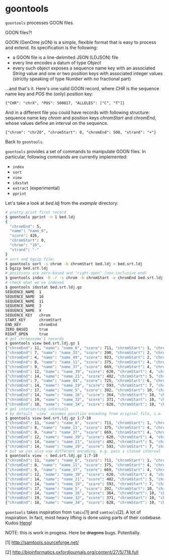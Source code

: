 goontools
=========

`goontools` processes GOON files.

GOON files?!

GOON (GenOme jsON) is a simple, flexible format that is easy to process and extend.
Its specification is the following:

* a GOON file is a line-delimited JSON (LDJSON) file
* every line encodes a datum of type *Object*
* every such object exposes a sequence name key with an associated *String* value
  and one or two position keys with associated integer values
  (strictly speaking of type *Number* with no fractional part)

...and that's it. Here's one valid GOON record, where *CHR* is the
sequence name key and *POS* the (only) position key:

~~~
{"CHR": "chrX", "POS": 500017, "ALLELES": ["C", "T"]}
~~~

And in a different file you could have records with following
structure: sequence name key *chrom*  and position keys
*chromStart* and *chromEnd*, whose values define an interval on the sequence.

~~~
{"chrom": "chr20", "chromStart": 0, "chromEnd": 500, "strand": "+"}
~~~

Back to `goontools`.

`goontools` provides a set of commands to manipulate GOON files.
In particular, following commands are currently implemented:

* `index`
* `sort`
* `view`
* `idxstat`
* `extract` (experimental)
* `pprint`

Let's take a look at *bed.ldj* from the *example* directory:

~~~bash
# pretty-print first record
$ goontools pprint -n 1 bed.ldj
{
  "chromEnd": 5,
  "name": "name_0",
  "score": 426,
  "chromStart": 0,
  "chrom": "10",
  "strand": "-"
}
# sort and bgzip file:
$ goontools sort -s chrom -b chromStart bed.ldj > bed.srt.ldj
$ bgzip bed.srt.ldj
# positions are zero-based and "right-open" (non-inclusive end)
$ goontools index -0 -r -s chrom -b chromStart -e chromEnd bed.srt.ldj.gz
# check what we've indexed
$ goontools idxstat bed.srt.ldj.gz
SEQUENCE_NAME  1
SEQUENCE_NAME  10
SEQUENCE_NAME  11
SEQUENCE_NAME  3
SEQUENCE_NAME  X
SEQUENCE_KEY   chrom
START_KEY      chromStart
END_KEY        chromEnd
ZERO_BASED     true
RIGHT_OPEN     true
# get chromosome 1 records
$ goontools view bed.srt.ldj.gz 1
{"chromEnd": 11, "name": "name_6", "score": 711, "chromStart": 1, "chrom": "1", "strand": "+"}
{"chromEnd": 7, "name": "name_33", "score": 290, "chromStart": 2, "chrom": "1", "strand": "+"}
{"chromEnd": 4, "name": "name_49", "score": 923, "chromStart": 2, "chrom": "1", "strand": "-"}
{"chromEnd": 8, "name": "name_11", "score": 375, "chromStart": 4, "chrom": "1", "strand": "-"}
{"chromEnd": 9, "name": "name_37", "score": 669, "chromStart": 4, "chrom": "1", "strand": "-"}
{"chromEnd": 12, "name": "name_39", "score": 620, "chromStart": 4, "chrom": "1", "strand": "-"}
{"chromEnd": 14, "name": "name_21", "score": 402, "chromStart": 5, "chrom": "1", "strand": "-"}
{"chromEnd": 7, "name": "name_44", "score": 725, "chromStart": 6, "chrom": "1", "strand": "-"}
{"chromEnd": 14, "name": "name_19", "score": 593, "chromStart": 7, "chrom": "1", "strand": "-"}
{"chromEnd": 17, "name": "name_5", "score": 392, "chromStart": 10, "chrom": "1", "strand": "-"}
{"chromEnd": 14, "name": "name_16", "score": 364, "chromStart": 10, "chrom": "1", "strand": "+"}
{"chromEnd": 19, "name": "name_32", "score": 371, "chromStart": 10, "chrom": "1", "strand": "-"}
{"chromEnd": 18, "name": "name_34", "score": 628, "chromStart": 10, "chrom": "1", "strand": "-"}
# get intersecting intervals
# by default `view` assumes position encoding from original file, i.e. 0-based, half-open here
$ goontools view bed.srt.ldj.gz 1:7-10
{"chromEnd": 11, "name": "name_6", "score": 711, "chromStart": 1, "chrom": "1", "strand": "+"}
{"chromEnd": 8, "name": "name_11", "score": 375, "chromStart": 4, "chrom": "1", "strand": "-"}
{"chromEnd": 9, "name": "name_37", "score": 669, "chromStart": 4, "chrom": "1", "strand": "-"}
{"chromEnd": 12, "name": "name_39", "score": 620, "chromStart": 4, "chrom": "1", "strand": "-"}
{"chromEnd": 14, "name": "name_21", "score": 402, "chromStart": 5, "chrom": "1", "strand": "-"}
{"chromEnd": 14, "name": "name_19", "score": 593, "chromStart": 7, "chrom": "1", "strand": "-"}
# but we can also use different encoding, e.g. pass a closed interval
$ goontools view -c bed.srt.ldj.gz 1:7-10
{"chromEnd": 11, "name": "name_6", "score": 711, "chromStart": 1, "chrom": "1", "strand": "+"}
{"chromEnd": 8, "name": "name_11", "score": 375, "chromStart": 4, "chrom": "1", "strand": "-"}
{"chromEnd": 9, "name": "name_37", "score": 669, "chromStart": 4, "chrom": "1", "strand": "-"}
{"chromEnd": 12, "name": "name_39", "score": 620, "chromStart": 4, "chrom": "1", "strand": "-"}
{"chromEnd": 14, "name": "name_21", "score": 402, "chromStart": 5, "chrom": "1", "strand": "-"}
{"chromEnd": 14, "name": "name_19", "score": 593, "chromStart": 7, "chrom": "1", "strand": "-"}
{"chromEnd": 17, "name": "name_5", "score": 392, "chromStart": 10, "chrom": "1", "strand": "-"}
{"chromEnd": 14, "name": "name_16", "score": 364, "chromStart": 10, "chrom": "1", "strand": "+"}
{"chromEnd": 19, "name": "name_32", "score": 371, "chromStart": 10, "chrom": "1", "strand": "-"}
{"chromEnd": 18, "name": "name_34", "score": 628, "chromStart": 10, "chrom": "1", "strand": "-"}
~~~

`goontools` takes inspiration from `tabix`[1] and `samtools`[2].
A lot of inspiration. In fact, most heavy lifting is
done using parts of their codebase.
Kudos [Heng](http://en.wikipedia.org/wiki/Heng_Li)!

NOTE: this is work in progess. Here be <del>dragons</del> bugs. Potentially.

[1] http://samtools.sourceforge.net/

[2] http://bioinformatics.oxfordjournals.org/content/27/5/718.full
